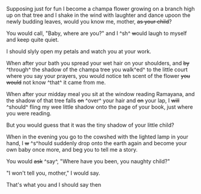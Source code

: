 Supposing just for fun I become a champa flower growing on a branch high up on that tree and I shake in the wind with laughter and dance upoon the newly budding leaves, would you know me, mother, ~~as your child~~?

You would call, "Baby, where are you?" and I ^sh^ ~~w~~ould laugh to myself and keep quite quiet.

I should slyly open my petals and watch you at your work.

When after your bath you spread your wet hair on your shoulders, and ~~by~~ ^through^ the shadow of the champa tree you walk^ed^ to the little court where you say your prayers, you would notice teh scent of the flower ~~you would~~ not know ^that^ it came from me.

When after your midday meal you sit at the window reading Ramayana, and the shadow of that tree falls ~~on~~ ^over^ your hair and ~~on~~ your lap, I ~~will~~ ^should^ fling my wee little shadow onto the page of your book, just where you were reading.

But you would guess that it was the tiny shadow of your little child?

When in the evening you go to the cowshed with the lighted lamp in your hand, I ~~w~~ ^s^hould suddenly drop onto the earth again and become your own baby once more, and beg you to tell me a story.

You would ~~ask~~ ^say^, "Where have you been, you naughty child?"

"I won't tell you, mother," I would say.

That's what you and I should say then


